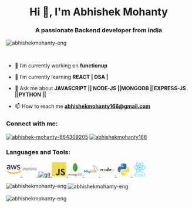 
<h1 align="center">Hi 👋, I'm Abhishek Mohanty</h1>
<h3 align="center">A passionate <b>Backend developer</b> from india </h3>
<p align="left"> <img src="https://komarev.com/ghpvc/?username=abhishekmohanty-eng&label=Profile%20views&color=0e75b6&style=flat" alt="abhishekmohanty-eng" /> </p>

<p align="left"> <a href="https://twitter.com/" target="blank"><img src="https://img.shields.io/twitter/follow/?logo=twitter&style=for-the-badge" alt="" /></a> </p>

- 🔭 I’m currently working on **functionup**

- 🌱 I’m currently learning **REACT | DSA |**

- 💬 Ask me about **JAVASCRIPT || NODE-JS ||MONGODB ||EXPRESS-JS ||PYTHON ||**

- 📫 How to reach me **abhishekmohanty166@gmail.com**

<h3 align="left">Connect with me:</h3>
<p align="left">
<a href="https://linkedin.com/in/abhishek-mohanty-864309205" target="blank"><img align="center" src="https://raw.githubusercontent.com/rahuldkjain/github-profile-readme-generator/master/src/images/icons/Social/linked-in-alt.svg" alt="abhishek-mohanty-864309205" height="30" width="40" /></a>
<a href="https://www.leetcode.com/abhishekmohanty166" target="blank"><img align="center" src="https://raw.githubusercontent.com/rahuldkjain/github-profile-readme-generator/master/src/images/icons/Social/leet-code.svg" alt="abhishekmohanty166" height="30" width="40" /></a>
</p>

<h3 align="left">Languages and Tools:</h3>
<p align="left"> <a href="https://aws.amazon.com" target="_blank" rel="noreferrer"> <img src="https://raw.githubusercontent.com/devicons/devicon/master/icons/amazonwebservices/amazonwebservices-original-wordmark.svg" alt="aws" width="40" height="40"/> </a> <a href="https://expressjs.com" target="_blank" rel="noreferrer"> <img src="https://raw.githubusercontent.com/devicons/devicon/master/icons/express/express-original-wordmark.svg" alt="express" width="40" height="40"/> </a> <a href="https://git-scm.com/" target="_blank" rel="noreferrer"> <img src="https://www.vectorlogo.zone/logos/git-scm/git-scm-icon.svg" alt="git" width="40" height="40"/> </a> <a href="https://developer.mozilla.org/en-US/docs/Web/JavaScript" target="_blank" rel="noreferrer"> <img src="https://raw.githubusercontent.com/devicons/devicon/master/icons/javascript/javascript-original.svg" alt="javascript" width="40" height="40"/> </a> <a href="https://www.mongodb.com/" target="_blank" rel="noreferrer"> <img src="https://raw.githubusercontent.com/devicons/devicon/master/icons/mongodb/mongodb-original-wordmark.svg" alt="mongodb" width="40" height="40"/> </a> <a href="https://www.mysql.com/" target="_blank" rel="noreferrer"> <img src="https://raw.githubusercontent.com/devicons/devicon/master/icons/mysql/mysql-original-wordmark.svg" alt="mysql" width="40" height="40"/> </a> <a href="https://nodejs.org" target="_blank" rel="noreferrer"> <img src="https://raw.githubusercontent.com/devicons/devicon/master/icons/nodejs/nodejs-original-wordmark.svg" alt="nodejs" width="40" height="40"/> </a> <a href="https://www.python.org" target="_blank" rel="noreferrer"> <img src="https://raw.githubusercontent.com/devicons/devicon/master/icons/python/python-original.svg" alt="python" width="40" height="40"/> </a> <a href="https://reactjs.org/" target="_blank" rel="noreferrer"> <img src="https://raw.githubusercontent.com/devicons/devicon/master/icons/react/react-original-wordmark.svg" alt="react" width="40" height="40"/> </a> </p>

<p><img align="left" src="https://github-readme-stats.vercel.app/api/top-langs?username=abhishekmohanty-eng&show_icons=true&locale=en&layout=compact" alt="abhishekmohanty-eng" /></p>

<p>&nbsp;<img align="center" src="https://github-readme-stats.vercel.app/api?username=abhishekmohanty-eng&show_icons=true&locale=en" alt="abhishekmohanty-eng" /></p>

<p><img align="center" src="https://github-readme-streak-stats.herokuapp.com/?user=abhishekmohanty-eng&" alt="abhishekmohanty-eng" /></p>
